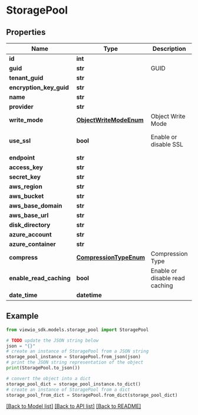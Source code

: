 # StoragePool


## Properties

Name | Type | Description | Notes
------------ | ------------- | ------------- | -------------
**id** | **int** |  | [optional]
**guid** | **str** | GUID | [optional]
**tenant_guid** | **str** |  | [optional]
**encryption_key_guid** | **str** |  | [optional]
**name** | **str** |  | [optional]
**provider** | **str** |  | [optional]
**write_mode** | [**ObjectWriteModeEnum**](ObjectWriteModeEnum.md) | Object Write Mode | [optional]
**use_ssl** | **bool** | Enable or disable SSL | [optional] [default to False]
**endpoint** | **str** |  | [optional]
**access_key** | **str** |  | [optional]
**secret_key** | **str** |  | [optional]
**aws_region** | **str** |  | [optional]
**aws_bucket** | **str** |  | [optional]
**aws_base_domain** | **str** |  | [optional]
**aws_base_url** | **str** |  | [optional]
**disk_directory** | **str** |  | [optional]
**azure_account** | **str** |  | [optional]
**azure_container** | **str** |  | [optional]
**compress** | [**CompressionTypeEnum**](CompressionTypeEnum.md) | Compression Type | [optional]
**enable_read_caching** | **bool** | Enable or disable read caching | [optional] [default to False]
**date_time** | **datetime** |  | [optional]

## Example

```python
from viewio_sdk.models.storage_pool import StoragePool

# TODO update the JSON string below
json = "{}"
# create an instance of StoragePool from a JSON string
storage_pool_instance = StoragePool.from_json(json)
# print the JSON string representation of the object
print(StoragePool.to_json())

# convert the object into a dict
storage_pool_dict = storage_pool_instance.to_dict()
# create an instance of StoragePool from a dict
storage_pool_from_dict = StoragePool.from_dict(storage_pool_dict)
```
[[Back to Model list]](../README.md#documentation-for-models) [[Back to API list]](../README.md#documentation-for-api-endpoints) [[Back to README]](../README.md)
